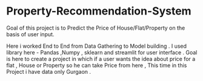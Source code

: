 # Property-Recommendation-System
Goal of this project is to Predict the Price of House/Flat/Property on the basis of user input.


Here i worked End to End from Data Gathering to Model building . I used library here - Pandas ,Numpy , sklearn and streamlit for user interface . Goal is here to create a project in which if a user wants the idea about price for a flat , House or Property so he can take Price from here , This time in this Project i have data only Gurgaon .
